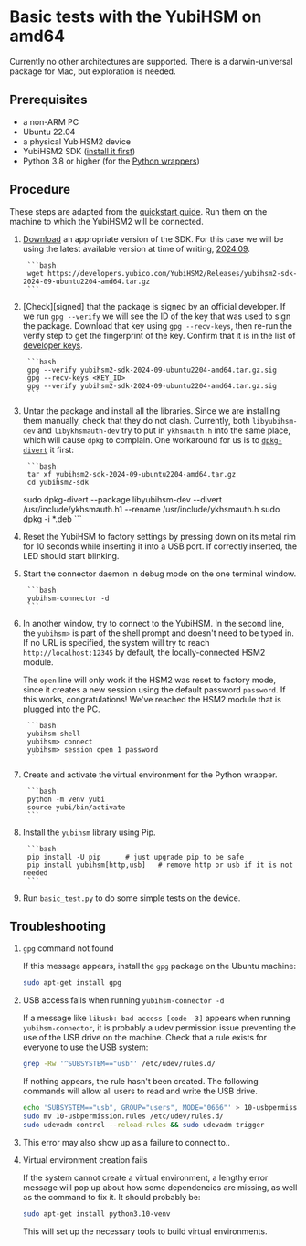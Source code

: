 # Basic tests with the YubiHSM on amd64

Currently no other architectures are supported.
There is a darwin-universal package for Mac, but exploration is needed.

## Prerequisites

- a non-ARM PC
- Ubuntu 22.04
- a physical YubiHSM2 device
- YubiHSM2 SDK ([install it first][getsdk])
- Python 3.8 or higher (for the [Python wrappers][pyhsm2])

## Procedure

These steps are adapted from the [quickstart guide][getsdk]. Run them on the machine to which the
YubiHSM2 will be connected.

1. [Download][sdkrel] an appropriate version of the SDK. For this case we will be using
   the latest available version at time of writing, [2024.09][202409].

        ```bash
        wget https://developers.yubico.com/YubiHSM2/Releases/yubihsm2-sdk-2024-09-ubuntu2204-amd64.tar.gz
        ```

2. [Check][signed] that the package is signed by an official developer. If we run `gpg --verify`
   we will see the ID of the key that was used to sign the package. Download that key using `gpg
    --recv-keys`, then re-run the verify step to get the fingerprint of the key. Confirm that it
   is in the list of [developer keys][devkey].

        ```bash
        gpg --verify yubihsm2-sdk-2024-09-ubuntu2204-amd64.tar.gz.sig
        gpg --recv-keys <KEY_ID>
        gpg --verify yubihsm2-sdk-2024-09-ubuntu2204-amd64.tar.gz.sig
        ```

3. Untar the package and install all the libraries. Since we are installing them manually, check
   that they do not clash. Currently, both `libyubihsm-dev` and `libykhsmauth-dev` try to put in
   `ykhsmauth.h` into the same place, which will cause `dpkg` to complain. One workaround for us
   is to [`dpkg-divert`][divert] it first:

        ```bash
        tar xf yubihsm2-sdk-2024-09-ubuntu2204-amd64.tar.gz
        cd yubihsm2-sdk
	sudo dpkg-divert --package libyubihsm-dev --divert /usr/include/ykhsmauth.h1 --rename /usr/include/ykhsmauth.h
        sudo dpkg -i *.deb
        ```

4. Reset the YubiHSM to factory settings by pressing down on its metal rim for 10 seconds while
   inserting it into a USB port. If correctly inserted, the LED should start blinking.

5. Start the connector daemon in debug mode on the one terminal window.

        ```bash
        yubihsm-connector -d
        ```

6. In another window, try to connect to the YubiHSM. In the second line, the `yubihsm>` is part
   of the shell prompt and doesn't need to be typed in. If no URL is specified, the system will
   try to reach `http://localhost:12345` by default, the locally-connected HSM2 module.

   The `open` line will only work if the HSM2 was reset to factory mode, since it creates a new
   session using the default password `password`. If this works, congratulations! We've reached
   the HSM2 module that is plugged into the PC.

        ```bash
        yubihsm-shell
        yubihsm> connect
        yubihsm> session open 1 password
        ```

7. Create and activate the virtual environment for the Python wrapper.

        ```bash
        python -m venv yubi
        source yubi/bin/activate
        ```

8. Install the `yubihsm` library using Pip.

        ```bash
        pip install -U pip		# just upgrade pip to be safe
        pip install yubihsm[http,usb]	# remove http or usb if it is not needed
        ```

8. Run `basic_test.py` to do some simple tests on the device.

## Troubleshooting

1. `gpg` command not found

   If this message appears, install the `gpg` package on the Ubuntu machine:

   ```bash
   sudo apt-get install gpg
   ```

2. USB access fails when running `yubihsm-connector -d`

   If a message like `libusb: bad access [code -3]` appears when running `yubihsm-connector`, it
   is probably a udev permission issue preventing the use of the USB drive on the machine. Check
   that a rule exists for everyone to use the USB system:

   ```bash
   grep -Rw '^SUBSYSTEM=="usb"' /etc/udev/rules.d/
   ```

   If nothing appears, the rule hasn't been created. The following commands will allow all users
   to read and write the USB drive.

   ```bash
   echo 'SUBSYSTEM=="usb", GROUP="users", MODE="0666"' > 10-usbpermission.rules
   sudo mv 10-usbpermission.rules /etc/udev/rules.d/
   sudo udevadm control --reload-rules && sudo udevadm trigger
   ```

3. This error may also show up as a failure to connect to..

4. Virtual environment creation fails

   If the system cannot create a virtual environment, a lengthy error message will pop up about
   how some dependencies are missing, as well as the command to fix it. It should probably be:

   ```bash
   sudo apt-get install python3.10-venv
   ```
   This will set up the necessary tools to build virtual environments.

[pyhsm2]:	https://github.com/Yubico/python-yubihsm
[sdkrel]:	https://developers.yubico.com/YubiHSM2/Releases/
[getsdk]:	https://docs.yubico.com/hardware/yubihsm-2/hsm-2-user-guide/hsm2-quick-start.html
[202409]:	https://developers.yubico.com/YubiHSM2/Releases/yubihsm2-sdk-2024-09-ubuntu2204-amd64.tar.gz
[devkey]:	https://developers.yubico.com/Software_Projects/Software_Signing.html
[divert]:	https://linux.die.net/man/8/dpkg-divert
